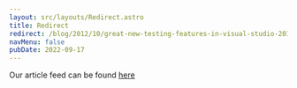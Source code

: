 ```yaml
---
layout: src/layouts/Redirect.astro
title: Redirect
redirect: /blog/2012/10/great-new-testing-features-in-visual-studio-2012/
navMenu: false
pubDate: 2022-09-17
---
```

<div>
Our article feed can be found <a href="/blog/2012/10/great-new-testing-features-in-visual-studio-2012/">here</a>
</div>
